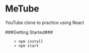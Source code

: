 # MeTube

YouTube clone to practice using React

###Getting Started###

```
	> npm install
	> npm start
```